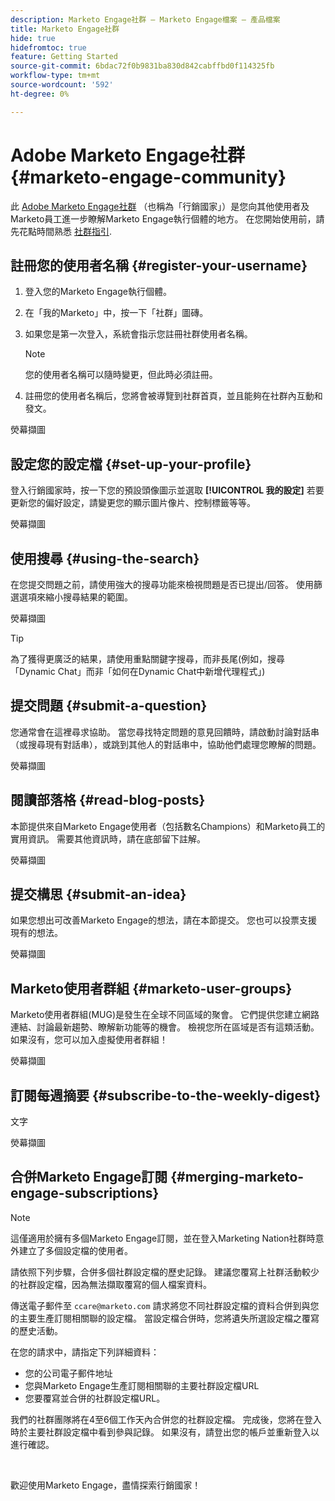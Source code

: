 ```yaml
---
description: Marketo Engage社群 — Marketo Engage檔案 — 產品檔案
title: Marketo Engage社群
hide: true
hidefromtoc: true
feature: Getting Started
source-git-commit: 6bdac72f0b9831ba830d842cabffbd0f114325fb
workflow-type: tm+mt
source-wordcount: '592'
ht-degree: 0%

---
```


# Adobe Marketo Engage社群 {#marketo-engage-community}

此 [Adobe Marketo Engage社群](https://nation.marketo.com/) （也稱為「行銷國家」）是您向其他使用者及Marketo員工進一步瞭解Marketo Engage執行個體的地方。 在您開始使用前，請先花點時間熟悉 [社群指引](https://nation.marketo.com/t5/community-guidelines/ct-p/community-guidelines).

## 註冊您的使用者名稱 {#register-your-username}

1. 登入您的Marketo Engage執行個體。

1. 在「我的Marketo」中，按一下「社群」圖磚。

1. 如果您是第一次登入，系統會指示您註冊社群使用者名稱。

   >[!NOTE]
   >
   >您的使用者名稱可以隨時變更，但此時必須註冊。

1. 註冊您的使用者名稱后，您將會被導覽到社群首頁，並且能夠在社群內互動和發文。

熒幕擷圖

## 設定您的設定檔 {#set-up-your-profile}

登入行銷國家時，按一下您的預設頭像圖示並選取 **[!UICONTROL 我的設定]** 若要更新您的偏好設定，請變更您的顯示圖片像片、控制標籤等等。

熒幕擷圖

## 使用搜尋 {#using-the-search}

在您提交問題之前，請使用強大的搜尋功能來檢視問題是否已提出/回答。 使用篩選選項來縮小搜尋結果的範圍。

熒幕擷圖

>[!TIP]
>
>為了獲得更廣泛的結果，請使用重點關鍵字搜尋，而非長尾(例如，搜尋「Dynamic Chat」而非「如何在Dynamic Chat中新增代理程式」)

## 提交問題 {#submit-a-question}

您通常會在這裡尋求協助。 當您尋找特定問題的意見回饋時，請啟動討論對話串（或搜尋現有對話串），或跳到其他人的對話串中，協助他們處理您瞭解的問題。

熒幕擷圖

## 閱讀部落格 {#read-blog-posts}

本節提供來自Marketo Engage使用者（包括數名Champions）和Marketo員工的實用資訊。 需要其他資訊時，請在底部留下註解。

熒幕擷圖

## 提交構思 {#submit-an-idea}

如果您想出可改善Marketo Engage的想法，請在本節提交。 您也可以投票支援現有的想法。

熒幕擷圖

## Marketo使用者群組 {#marketo-user-groups}

Marketo使用者群組(MUG)是發生在全球不同區域的聚會。 它們提供您建立網路連結、討論最新趨勢、瞭解新功能等的機會。 檢視您所在區域是否有這類活動。 如果沒有，您可以加入虛擬使用者群組！

熒幕擷圖

## 訂閱每週摘要 {#subscribe-to-the-weekly-digest}

文字

熒幕擷圖

## 合併Marketo Engage訂閱 {#merging-marketo-engage-subscriptions}

>[!NOTE]
>
>這僅適用於擁有多個Marketo Engage訂閱，並在登入Marketing Nation社群時意外建立了多個設定檔的使用者。

請依照下列步驟，合併多個社群設定檔的歷史記錄。 建議您覆寫上社群活動較少的社群設定檔，因為無法擷取覆寫的個人檔案資料。

傳送電子郵件至 `ccare@marketo.com` 請求將您不同社群設定檔的資料合併到與您的主要生產訂閱相關聯的設定檔。 當設定檔合併時，您將遺失所選設定檔之覆寫的歷史活動。

在您的請求中，請指定下列詳細資料：

* 您的公司電子郵件地址
* 您與Marketo Engage生產訂閱相關聯的主要社群設定檔URL
* 您要覆寫並合併的社群設定檔URL。

我們的社群團隊將在4至6個工作天內合併您的社群設定檔。 完成後，您將在登入時於主要社群設定檔中看到參與記錄。 如果沒有，請登出您的帳戶並重新登入以進行確認。

<br>

歡迎使用Marketo Engage，盡情探索行銷國家！

